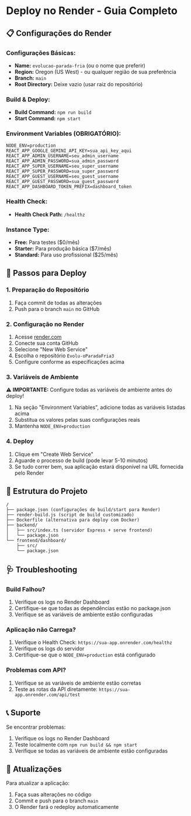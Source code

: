 # Deploy no Render - Guia Completo

## 📋 Configurações do Render

### Configurações Básicas:

- **Name:** `evolucao-parada-fria` (ou o nome que preferir)
- **Region:** Oregon (US West) - ou qualquer região de sua preferência
- **Branch:** `main`
- **Root Directory:** Deixe vazio (usar raiz do repositório)

### Build & Deploy:

- **Build Command:** `npm run build`
- **Start Command:** `npm start`

### Environment Variables (OBRIGATÓRIO):

```
NODE_ENV=production
REACT_APP_GOOGLE_GEMINI_API_KEY=sua_api_key_aqui
REACT_APP_ADMIN_USERNAME=seu_admin_username
REACT_APP_ADMIN_PASSWORD=sua_admin_password
REACT_APP_SUPER_USERNAME=seu_super_username
REACT_APP_SUPER_PASSWORD=sua_super_password
REACT_APP_GUEST_USERNAME=seu_guest_username
REACT_APP_GUEST_PASSWORD=sua_guest_password
REACT_APP_DASHBOARD_TOKEN_PREFIX=dashboard_token
```

### Health Check:

- **Health Check Path:** `/healthz`

### Instance Type:

- **Free:** Para testes ($0/mês)
- **Starter:** Para produção básica ($7/mês)
- **Standard:** Para uso profissional ($25/mês)

## 🚀 Passos para Deploy

### 1. Preparação do Repositório

1. Faça commit de todas as alterações
2. Push para o branch `main` no GitHub

### 2. Configuração no Render

1. Acesse [render.com](https://render.com)
2. Conecte sua conta GitHub
3. Selecione "New Web Service"
4. Escolha o repositório `Evolu-oParadaFria3`
5. Configure conforme as especificações acima

### 3. Variáveis de Ambiente

⚠️ **IMPORTANTE:** Configure todas as variáveis de ambiente antes do deploy!

1. Na seção "Environment Variables", adicione todas as variáveis listadas acima
2. Substitua os valores pelas suas configurações reais
3. Mantenha `NODE_ENV=production`

### 4. Deploy

1. Clique em "Create Web Service"
2. Aguarde o processo de build (pode levar 5-10 minutos)
3. Se tudo correr bem, sua aplicação estará disponível na URL fornecida pelo Render

## 🔧 Estrutura do Projeto

```
/
├── package.json (configurações de build/start para Render)
├── render-build.js (script de build customizado)
├── Dockerfile (alternativa para deploy com Docker)
├── backend/
│   ├── src/index.ts (servidor Express + serve frontend)
│   └── package.json
└── frontend/dashboard/
    ├── src/
    └── package.json
```

## 🩺 Troubleshooting

### Build Falhou?

1. Verifique os logs no Render Dashboard
2. Certifique-se que todas as dependências estão no package.json
3. Verifique se as variáveis de ambiente estão configuradas

### Aplicação não Carrega?

1. Verifique o Health Check: `https://sua-app.onrender.com/healthz`
2. Verifique os logs do servidor
3. Certifique-se que o `NODE_ENV=production` está configurado

### Problemas com API?

1. Verifique se as variáveis de ambiente estão corretas
2. Teste as rotas da API diretamente: `https://sua-app.onrender.com/api/test`

## 📞 Suporte

Se encontrar problemas:

1. Verifique os logs no Render Dashboard
2. Teste localmente com `npm run build && npm start`
3. Verifique se todas as variáveis de ambiente estão configuradas

## 🔄 Atualizações

Para atualizar a aplicação:

1. Faça suas alterações no código
2. Commit e push para o branch `main`
3. O Render fará o redeploy automaticamente

